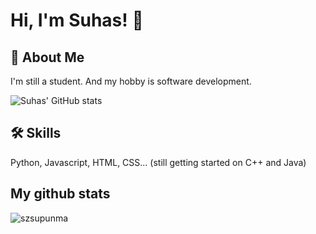 # Hi, I'm Suhas! 👋

  
## 🚀 About Me
I'm still a student. And my hobby is software development.

![Suhas' GitHub stats](https://github-readme-stats.vercel.app/api?username=SuhasDissa&show_icons=true)
  
## 🛠 Skills
Python, Javascript, HTML, CSS...
(still getting started on C++ and Java)

## My github stats
<p align="left"><img src="https://github-profile-trophy.vercel.app/?username=szsupunma" alt="szsupunma" /></p>
